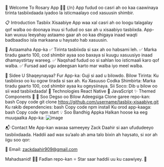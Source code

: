 🌟 Welcome To Rosary App 🕋✨ {/n}
App fudud oo casri ah oo kaa caawinaya tirinta tasbiixdaada iyadoo la isticmaalayo cod xasuusin shimbir.

📋 Introduction
Tasbiix Xisaabiye App waa xal casri ah oo loogu talagalay qof walba oo doonaya inuu si fudud oo sax ah u xisaabiyo tasbiixda. App-kan wuxuu leeyahay astaamo gaar ah oo kaa dhigaya inaad waqti badbaadiso isla markaana u haysato hab xasuusin.

🚀 Astaamaha App-ka
✅ Tirinta tasbiixda si sax ah oo habsami leh.
✅ Marka tiradu gaarto 100, cod shimbir ayaa soo baxaya si kuugu xasuusiyo inaad dhamaystirtay wareeg.
✅ Naqshad fudud oo si sahlan loo isticmaali karo qof walba.
✅ Fursad aad ugu adeegsan karto mar walba iyo meel walba.

📱 Sidee U Shaqeynayaa?
Fur App-ka: Guji si aad u bilowdo.
Bilow Tirinta: Ku tasbiixso oo ku ogow tirada si sax ah.
Ku Xasuuso Codka Shimbirta: Marka tiradu gaarto 100, cod shimbir ayaa ku ogeysiinaya.
Sii Soco: Dib u bilow oo sii wad tasbiixdaada!
🔧 Technologies
React Native 📱
JavaScript ✨
Themed Components 🎨
🤝 Soo Degso oo Bilow Adeegsiga
Clone garee repo-kan:
bash
Copy code
git clone https://github.com/username/tasbiix-xisaabiye.git
Ku rakib dependencies:
bash
Copy code
npm install
Ku orod app-kaaga:
bash
Copy code
npm start
💡 Soo Bandhig Appka
Halkan hoose ka eeg muuqaalka App-ka:
![image](https://github.com/user-attachments/assets/24f5a558-8bfc-471a-9649-4fd51d100384)

📬 Contact Me
App-kan waxaa sameeyey Zack Daahir si aan ufududeeyo tasbiixdaada. Haddii aad wax su’aalo ah ama talo bixin ah haysato, si xor ah iigu soo qor:

📧 Email: zackdaahir909@gmail.com

Mahadsanid! 🕋✨
Fadlan repo-kan ⭐ Star saar haddii uu ku caawiyey. 🙌
